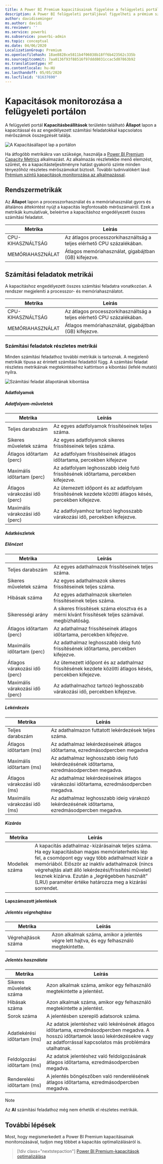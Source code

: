 ```yaml
---
title: A Power BI Premium kapacitásainak figyelése a felügyeleti portállal
description: A Power BI felügyeleti portáljával figyelheti a prémium szintű kapacitások.
author: davidiseminger
ms.author: davidi
ms.reviewer: ''
ms.service: powerbi
ms.subservice: powerbi-admin
ms.topic: conceptual
ms.date: 04/06/2020
LocalizationGroup: Premium
ms.openlocfilehash: 18ae8828ce5811b4f06038b18ff6b423562c335b
ms.sourcegitcommit: 7aa0136f93f88516f97ddd8031ccac5d07863b92
ms.translationtype: HT
ms.contentlocale: hu-HU
ms.lasthandoff: 05/05/2020
ms.locfileid: "81637690"
---
```

# <a name="monitor-capacities-in-the-admin-portal"></a>Kapacitások monitorozása a felügyeleti portálon

A felügyeleti portál **Kapacitásbeállítások** területén található **Állapot** lapon a kapacitással és az engedélyezett számítási feladatokkal kapcsolatos mérőszámok összegzését találja.  

![A Kapacitásállapot lap a portálon](media/service-admin-premium-monitor-portal/admin-portal-health.png)

Ha átfogóbb metrikákra van szüksége, használja a [Power BI Premium Capacity Metrics](service-admin-premium-monitor-capacity.md) alkalmazást. Az alkalmazás részletekbe menő elemzést, szűrést, és a kapacitásteljesítményre hatást gyakorló szinte minden tényezőhöz részletes mérőszámokat biztosít. További tudnivalókért lásd: [Prémium szintű kapacitások monitorozása az alkalmazással](service-admin-premium-monitor-capacity.md).





## <a name="system-metrics"></a>Rendszermetrikák

Az **Állapot** lapon a processzorhasználat és a memóriahasználat gyors és általános áttekintést nyújt a kapacitás legfontosabb mérőszámairól. Ezek a metrikák kumulatívak, beleértve a kapacitáshoz engedélyezett összes számítási feladatot.

| **Metrika** | **Leírás** |
| --- | --- |
| CPU-KIHASZNÁLTSÁG | Az átlagos processzorkihasználtság a teljes elérhető CPU százalékában. |
| MEMÓRIAHASZNÁLAT | Átlagos memóriahasználat, gigabájtban (GB) kifejezve.|

## <a name="workload-metrics"></a>Számítási feladatok metrikái

A kapacitáshoz engedélyezett összes számítási feladatra vonatkozóan. A rendszer megjeleníti a processzor- és memóriahasználatot.

| **Metrika** | **Leírás** |
| --- | --- |
| CPU-KIHASZNÁLTSÁG | Az átlagos processzorkihasználtság a teljes elérhető CPU százalékában. |
| MEMÓRIAHASZNÁLAT | Átlagos memóriahasználat, gigabájtban (GB) kifejezve.|

### <a name="detailed-workload-metrics"></a>Számítási feladatok részletes metrikái

Minden számítási feladathoz további metrikák is tartoznak. A megjelenő metrikák típusa az érintett számítási feladattól függ. A számítási feladat részletes metrikáinak megtekintéséhez kattintson a kibontási (lefelé mutató) nyílra.

![Számítási feladat állapotának kibontása](media/service-admin-premium-monitor-portal/admin-portal-health-expand.png)

#### <a name="dataflows"></a>Adatfolyamok

##### <a name="dataflow-operations"></a>Adatfolyam-műveletek

| **Metrika** | **Leírás** |
| --- | --- |
| Teljes darabszám | Az egyes adatfolyamok frissítéseinek teljes száma. |
| Sikeres műveletek száma | Az egyes adatfolyamok sikeres frissítéseinek teljes száma.|
| Átlagos időtartam (perc) | Az adatfolyam frissítéseinek átlagos időtartama, percekben kifejezve |
| Maximális időtartam (perc) | Az adatfolyam leghosszabb ideig futó frissítésének időtartama, percekben kifejezve. |
| Átlagos várakozási idő (perc) | Az ütemezett időpont és az adatfolyam frissítésének kezdete közötti átlagos késés, percekben kifejezve. |
| Maximális várakozási idő (perc) | Az adatfolyamhoz tartozó leghosszabb várakozási idő, percekben kifejezve.  |

#### <a name="datasets"></a>Adatkészletek

##### <a name="refresh"></a>Előnézet

| **Metrika** | **Leírás** |
| --- | --- |
| Teljes darabszám | Az egyes adathalmazok frissítéseinek teljes száma. |
| Sikeres műveletek száma | Az egyes adathalmazok sikeres frissítéseinek teljes száma. |
| Hibásak száma | Az egyes adathalmazok sikertelen frissítéseinek teljes száma. |
| Sikerességi arány  | A sikeres frissítések száma elosztva és a mérni kívánt frissítések teljes számával. megbízhatóság. |
| Átlagos időtartam (perc) | Az adathalmaz frissítéseinek átlagos időtartama, percekben kifejezve.  |
| Maximális időtartam (perc) | Az adathalmaz leghosszabb ideig futó frissítésének időtartama, percekben kifejezve. |
| Átlagos várakozási idő (perc) | Az ütemezett időpont és az adathalmaz frissítésének kezdete közötti átlagos késés, percekben kifejezve. |
| Maximális várakozási idő (perc) | Az adathalmazhoz tartozó leghosszabb várakozási idő, percekben kifejezve. |

##### <a name="query"></a>Lekérdezés

| **Metrika** | **Leírás** |
| --- | --- |
| Teljes darabszám | Az adathalmazon futtatott lekérdezések teljes száma. |
| Átlagos időtartam (ms) |Az adathalmaz lekérdezéseinek átlagos időtartama, ezredmásodpercben megadva|
| Maximális időtartam (ms) |Az adathalmaz leghosszabb ideig futó lekérdezésének időtartama, ezredmásodpercben megadva. |
| Átlagos várakozási idő (ms) |Az adathalmaz lekérdezéseinek átlagos várakozási időtartama, ezredmásodpercben megadva. |
| Maximális várakozási idő (ms) |Az adathalmaz leghosszabb ideig várakozó lekérdezésének időtartama, ezredmásodpercben megadva. |

##### <a name="eviction"></a>Kizárás

| **Metrika** | **Leírás** |
| --- | --- |
| Modellek száma | A kapacitás adathalmaz-kizárásainak teljes száma. Ha egy kapacitásban magas memóriaterhelés lép fel, a csomópont egy vagy több adathalmazt kizár a memóriából. Először az inaktív adathalmazok (nincs végrehajtás alatt álló lekérdezési/frissítési művelet) lesznek kizárva. Ezután a „legrégebben használt” (LRU) paraméter értéke határozza meg a kizárási sorrendet. |

#### <a name="paginated-reports"></a>Lapszámozott jelentések

##### <a name="report-execution"></a>Jelentés végrehajtása

| **Metrika** | **Leírás** |
| --- | --- |
| Végrehajtások száma  | Azon alkalmak száma, amikor a jelentés végre lett hajtva, és egy felhasználó megtekintette.|

##### <a name="report-usage"></a>Jelentés használata

| **Metrika** | **Leírás** |
| --- | --- |
| Sikeres műveletek száma | Azon alkalmak száma, amikor egy felhasználó megtekintette a jelentést. |
| Hibásak száma |Azon alkalmak száma, amikor egy felhasználó megtekintette a jelentést.|
| Sorok száma |A jelentésben szereplő adatsorok száma. |
| Adatlekérési időtartam (ms) |Az adatok jelentéshez való lekérésének átlagos időtartama, ezredmásodpercben megadva. A hosszú időtartamok lassú lekérdezésekre vagy az adatforrással kapcsolatos más problémára utalhatnak.  |
| Feldolgozási időtartam (ms) |Az adatok jelentéshez való feldolgozásának átlagos időtartama, ezredmásodpercben megadva. |
| Renderelési időtartam (ms) |A jelentés böngészőben való renderelésének átlagos időtartama, ezredmásodpercben megadva. |

> [!NOTE]
> Az **AI** számítási feladathoz még nem érhetők el részletes metrikák.

## <a name="next-steps"></a>További lépések

Most, hogy megismerkedett a Power BI Premium kapacitásainak monitorozásával, tudjon meg többet a kapacitás optimalizálásáról is.

> [!div class="nextstepaction"]
> [Power BI Premium-kapacitások optimalizálása](service-premium-capacity-optimize.md)

